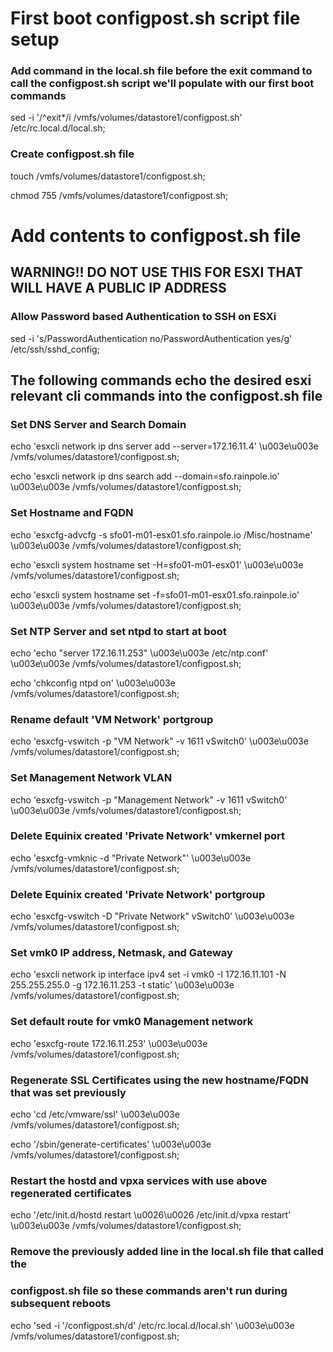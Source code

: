 # First boot configpost.sh script file setup
### Add command in the local.sh file before the exit command to call the configpost.sh script we'll populate with our first boot commands
sed -i '/^exit*/i /vmfs/volumes/datastore1/configpost.sh' /etc/rc.local.d/local.sh;

### Create configpost.sh file
touch /vmfs/volumes/datastore1/configpost.sh;

chmod 755 /vmfs/volumes/datastore1/configpost.sh;

# Add contents to configpost.sh file

## WARNING!! DO NOT USE THIS FOR ESXI THAT WILL HAVE A PUBLIC IP ADDRESS
### Allow Password based Authentication to SSH on ESXi 
sed -i 's/PasswordAuthentication no/PasswordAuthentication yes/g' /etc/ssh/sshd_config;

## The following commands echo the desired esxi relevant cli commands into the configpost.sh file

### Set DNS Server and Search Domain
echo 'esxcli network ip dns server add --server=172.16.11.4' \u003e\u003e /vmfs/volumes/datastore1/configpost.sh;

echo 'esxcli network ip dns search add --domain=sfo.rainpole.io' \u003e\u003e /vmfs/volumes/datastore1/configpost.sh;

### Set Hostname and FQDN
echo 'esxcfg-advcfg -s sfo01-m01-esx01.sfo.rainpole.io /Misc/hostname' \u003e\u003e /vmfs/volumes/datastore1/configpost.sh;

echo 'esxcli system hostname set -H=sfo01-m01-esx01' \u003e\u003e /vmfs/volumes/datastore1/configpost.sh;

echo 'esxcli system hostname set -f=sfo01-m01-esx01.sfo.rainpole.io' \u003e\u003e /vmfs/volumes/datastore1/configpost.sh;

### Set NTP Server and set ntpd to start at boot
echo 'echo \"server 172.16.11.253\" \u003e\u003e /etc/ntp.conf' \u003e\u003e /vmfs/volumes/datastore1/configpost.sh;

echo 'chkconfig ntpd on' \u003e\u003e /vmfs/volumes/datastore1/configpost.sh;

### Rename default 'VM Network' portgroup
echo 'esxcfg-vswitch -p \"VM Network\" -v 1611 vSwitch0' \u003e\u003e /vmfs/volumes/datastore1/configpost.sh;

### Set Management Network VLAN
echo 'esxcfg-vswitch -p \"Management Network\" -v 1611 vSwitch0' \u003e\u003e /vmfs/volumes/datastore1/configpost.sh;

### Delete Equinix created 'Private Network' vmkernel port
echo 'esxcfg-vmknic -d \"Private Network\"' \u003e\u003e /vmfs/volumes/datastore1/configpost.sh;

### Delete Equinix created 'Private Network' portgroup
echo 'esxcfg-vswitch -D \"Private Network\" vSwitch0' \u003e\u003e /vmfs/volumes/datastore1/configpost.sh;

### Set vmk0 IP address, Netmask, and Gateway
echo 'esxcli network ip interface ipv4 set -i vmk0 -I 172.16.11.101 -N 255.255.255.0 -g 172.16.11.253 -t static' \u003e\u003e /vmfs/volumes/datastore1/configpost.sh;

### Set default route for vmk0 Management network
echo 'esxcfg-route 172.16.11.253' \u003e\u003e /vmfs/volumes/datastore1/configpost.sh;

### Regenerate SSL Certificates using the new hostname/FQDN that was set previously
echo 'cd /etc/vmware/ssl' \u003e\u003e /vmfs/volumes/datastore1/configpost.sh;

echo '/sbin/generate-certificates' \u003e\u003e /vmfs/volumes/datastore1/configpost.sh;

### Restart the hostd and vpxa services with use above regenerated certificates
echo '/etc/init.d/hostd restart \u0026\u0026 /etc/init.d/vpxa restart' \u003e\u003e /vmfs/volumes/datastore1/configpost.sh;

### Remove the previously added line in the local.sh file that called the 
### configpost.sh file so these commands aren't run during subsequent reboots
echo 'sed -i '/configpost.sh/d' /etc/rc.local.d/local.sh' \u003e\u003e /vmfs/volumes/datastore1/configpost.sh;